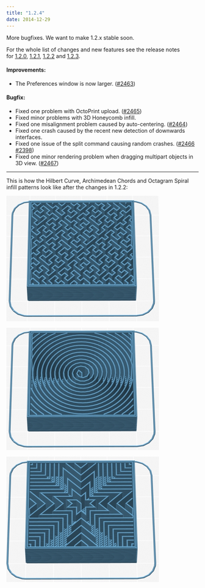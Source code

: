 ```yaml
---
title: "1.2.4"
date: 2014-12-29
---
```










More bugfixes. We want to make 1.2.x stable soon.

For the whole list of changes and new features see the release notes for [1.2.0](/releases/1.2.0), [1.2.1](/releases/1.2.1), [1.2.2](/releases/1.2.2) and [1.2.3](/releases/1.2.3).

#### Improvements:



*   The Preferences window is now larger. ([#2463](https://github.com/alexrj/Slic3r/issues/2463))



#### Bugfix:



*   Fixed one problem with OctoPrint upload. ([#2465](https://github.com/alexrj/Slic3r/issues/2465))
*   Fixed minor problems with 3D Honeycomb infill.
*   Fixed one misalignment problem caused by auto-centering. ([#2464](https://github.com/alexrj/Slic3r/issues/2464))
*   Fixed one crash caused by the recent new detection of downwards interfaces.
*   Fixed one issue of the split command causing random crashes. ([#2466](https://github.com/alexrj/Slic3r/issues/2466) [#2398](https://github.com/alexrj/Slic3r/issues/2398))
*   Fixed one minor rendering problem when dragging multipart objects in 3D view. ([#2467](https://github.com/alexrj/Slic3r/issues/2467))



* * *

This is how the Hilbert Curve, Archimedean Chords and Octagram Spiral infill patterns look like after the changes in 1.2.2:

![](01.jpg)

![](02.jpg)

![](03.jpg)
